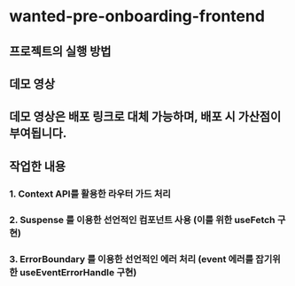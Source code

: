 # wanted-pre-onboarding-frontend

## 프로젝트의 실행 방법

## 데모 영상

## 데모 영상은 배포 링크로 대체 가능하며, 배포 시 가산점이 부여됩니다.

## 작업한 내용

### 1. Context API를 활용한 라우터 가드 처리

### 2. Suspense 를 이용한 선언적인 컴포넌트 사용 (이를 위한 useFetch 구현)

### 3. ErrorBoundary 를 이용한 선언적인 에러 처리 (event 에러를 잡기위한 useEventErrorHandle 구현)
